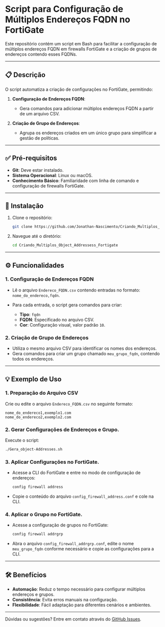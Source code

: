 # Script para Configuração de Múltiplos Endereços FQDN no FortiGate

Este repositório contém um script em Bash para facilitar a configuração de múltiplos endereços FQDN em firewalls FortiGate e a criação de grupos de endereços contendo esses FQDNs.

---

## 📋 Descrição

O script automatiza a criação de configurações no FortiGate, permitindo:

1. **Configuração de Endereços FQDN**: 
   - Gera comandos para adicionar múltiplos endereços FQDN a partir de um arquivo CSV.
   
2. **Criação de Grupo de Endereços**:
   - Agrupa os endereços criados em um único grupo para simplificar a gestão de políticas.

---

## ✅ Pré-requisitos

- **Git**: Deve estar instalado.
- **Sistema Operacional**: Linux ou macOS.
- **Conhecimento Básico**: Familiaridade com linha de comando e configuração de firewalls FortiGate.

---

## 🚀 Instalação

1. Clone o repositório:

   ```bash
   git clone https://github.com/Jonathan-Nascimento/Criando_Multiplos_Object_Addressess_Fortigate.git
   ```

2. Navegue até o diretório:

   ```bash
   cd Criando_Multiplos_Object_Addressess_Fortigate
   ```

---

## ⚙️ Funcionalidades

### 1. **Configuração de Endereços FQDN**
- Lê o arquivo `Endereco_FQDN.csv` contendo entradas no formato:  
  `nome_do_endereco,fqdn`.

- Para cada entrada, o script gera comandos para criar:
  - **Tipo**: `fqdn`
  - **FQDN**: Especificado no arquivo CSV.
  - **Cor**: Configuração visual, valor padrão `10`.

### 2. **Criação de Grupo de Endereços**
- Utiliza o mesmo arquivo CSV para identificar os nomes dos endereços.
- Gera comandos para criar um grupo chamado `meu_grupo_fqdn`, contendo todos os endereços.

---

## 💡 Exemplo de Uso

### 1. Preparação do Arquivo CSV
Crie ou edite o arquivo `Endereco_FQDN.csv` no seguinte formato:

```csv
nome_do_endereco1,exemplo1.com
nome_do_endereco2,exemplo2.com
```

### 2. Gerar Configurações de Endereços e Grupo.
Execute o script:

```bash
./Gera_object-Addresses.sh
```

### 3. Aplicar Configurações no FortiGate.
- Acesse a CLI do FortiGate e entre no modo de configuração de endereços:
  ```bash
  config firewall address
  ```
- Copie o conteúdo do arquivo `config_firewall_address.conf` e cole na CLI.


### 4. Aplicar o Grupo no FortiGate.
- Acesse a configuração de grupos no FortiGate:
  ```bash
  config firewall addrgrp
  ```
- Abra o arquivo `config_firewall_addrgrp.conf`, edite o nome `meu_grupo_fqdn` conforme necessário e copie as configurações para a CLI.

---

## 🛠️ Benefícios

- **Automação**: Reduz o tempo necessário para configurar múltiplos endereços e grupos.
- **Consistência**: Evita erros manuais na configuração.
- **Flexibilidade**: Fácil adaptação para diferentes cenários e ambientes.

---

Dúvidas ou sugestões? Entre em contato através do [GitHub Issues](https://github.com/Jonathan-Nascimento/Criando_Multiplos_Object_Addressess_Fortigate/issues).

